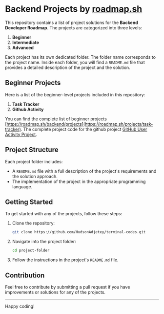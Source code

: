# Backend Projects by [roadmap.sh](https://roadmap.sh/)

This repository contains a list of project solutions for the **Backend Developer Roadmap**. The projects are categorized into three levels:

1. **Beginner**
2. **Intermediate**
3. **Advanced**

Each project has its own dedicated folder. The folder name corresponds to the project name. Inside each folder, you will find a `README.md` file that provides a detailed description of the project and the solution.

## Beginner Projects

Here is a list of the beginner-level projects included in this repository:

1. **Task Tracker**
2. **Github Activity**


You can find the complete list of beginner projects [https://roadmap.sh/backend/projects](https://roadmap.sh/projects/task-tracker).
The complete project code for the github project [GitHub User Activity Project](https://roadmap.sh/projects/github-user-activity).

## Project Structure

Each project folder includes:
- A `README.md` file with a full description of the project's requirements and the solution approach.
- The implementation of the project in the appropriate programming language.
  
## Getting Started

To get started with any of the projects, follow these steps:

1. Clone the repository:
   ```bash
   git clone https://github.com/HudsonAdjetey/terminal-codes.git
   ```

2. Navigate into the project folder:
   ```bash
   cd project-folder
   ```

3. Follow the instructions in the project's `README.md` file.

## Contribution

Feel free to contribute by submitting a pull request if you have improvements or solutions for any of the projects.

---

Happy coding!
